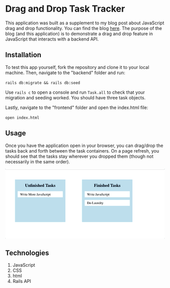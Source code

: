 # Drag and Drop Task Tracker

This application was built as a supplement to my blog post about JavaScript drag and drop functionality. You can find the blog [here](https://medium.com/@mrwerner392/javascript-drag-and-drop-with-backend-interactivity-90f5ed68e576?source=friends_link&sk=28d9651bf54e87432f397fa18361dc32). The purpose of the blog (and this application) is to demonstrate a drag and drop feature in JavaScript that interacts with a backend API.

## Installation

To test this app yourself, fork the repository and clone it to your local machine. Then, navigate to the "backend" folder and run:

`rails db:migrate && rails db:seed`

Use `rails c` to open a console and run `Task.all` to check that your migration and seeding worked. You should have three task objects.

Lastly, navigate to the "frontend" folder and open the index.html file:

`open index.html`

## Usage

Once you have the application open in your browser, you can drag/drop the tasks back and forth between the task containers. On a page refresh, you should see that the tasks stay wherever you dropped them (though not necessarily in the same order).

![GIF showing app functionality](frontend/sample-gif.gif)

## Technologies

1. JavaScript
2. CSS
3. html
4. Rails API
